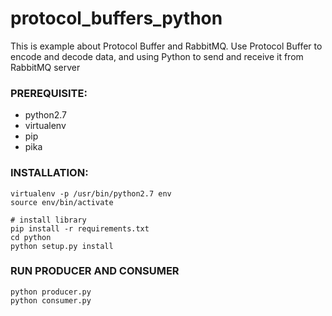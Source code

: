 # protocol_buffers_python
This is example about Protocol Buffer and RabbitMQ. Use Protocol Buffer to encode and decode data, and using Python 
to send and receive it from RabbitMQ server

### PREREQUISITE:
- python2.7
- virtualenv
- pip
- pika


### INSTALLATION:
```
virtualenv -p /usr/bin/python2.7 env
source env/bin/activate

# install library
pip install -r requirements.txt 
cd python
python setup.py install
```


### RUN PRODUCER AND CONSUMER
```
python producer.py
python consumer.py

```

